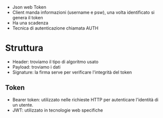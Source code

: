 - Json web Token
- Client manda informazioni (username e psw), una volta identificato si genera il token
- Ha una scadenza
- Tecnica di autenticazione chiamata AUTH

# Struttura
- Header: troviamo il tipo di algoritmo usato
- Payload: troviamo i dati 
- Signature: la firma serve per verificare l'integrità del token

## Token
- Bearer token: utilizzato nelle richieste HTTP per autenticare l'identità di un utente.
- JWT: utilizzato in tecnologie web specifiche